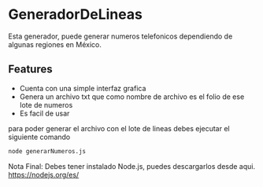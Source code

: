 # GeneradorDeLineas
Esta generador, puede generar numeros telefonicos dependiendo de algunas regiones en México.

## Features

- Cuenta con una simple interfaz grafica
- Genera un archivo txt que como nombre de archivo es el folio de ese lote de numeros
- Es facil de usar

para poder generar el archivo con el lote de lineas debes ejecutar el siguiente comando
```sh
node generarNumeros.js
```

Nota Final: Debes tener instalado Node.js, puedes descargarlos desde aqui.
https://nodejs.org/es/
